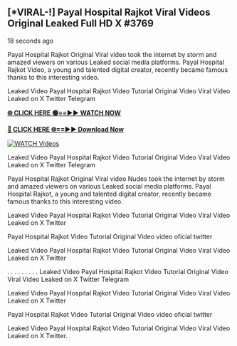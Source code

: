 ## [*VIRAL-!] Payal Hospital Rajkot Viral Videos Original Leaked Full HD X #3769

18 seconds ago

Payal Hospital Rajkot Original Viral video took the internet by storm and amazed viewers on various Leaked social media platforms. Payal Hospital Rajkot Video, a young and talented digital creator, recently became famous thanks to this interesting video.

Leaked Video Payal Hospital Rajkot Video Tutorial Original Video Viral Video Leaked on X Twitter Telegram

**[🌐 CLICK HERE 🟢==►► WATCH NOW](https://russelviper69.blogspot.com/p/valo-video.html)**

**[🔴 CLICK HERE 🌐==►► Download Now](https://russelviper69.blogspot.com/p/valo-video.html)**

[![WATCH Videos](https://i.imgur.com/dJHk4Zq.gif)](https://russelviper69.blogspot.com/p/valo-video.html)

Leaked Video Payal Hospital Rajkot Video Tutorial Original Video Viral Video Leaked on X Twitter Telegram

Payal Hospital Rajkot Original Viral video Nudes took the internet by storm and amazed viewers on various Leaked social media platforms. Payal Hospital Rajkot, a young and talented digital creator, recently became famous thanks to this interesting video.

Leaked Video Payal Hospital Rajkot Video Tutorial Original Video Viral Video Leaked on X Twitter

Payal Hospital Rajkot Video Tutorial Original Video video oficial twitter

Leaked Video Payal Hospital Rajkot Video Tutorial Original Video Viral Video Leaked on X Twitter

. . . . . . . . . Leaked Video Payal Hospital Rajkot Video Tutorial Original Video Viral Video Leaked on X Twitter Telegram

Leaked Video Payal Hospital Rajkot Video Tutorial Original Video Viral Video Leaked on X Twitter

Payal Hospital Rajkot Video Tutorial Original Video video oficial twitter

Leaked Video Payal Hospital Rajkot Video Tutorial Original Video Viral Video Leaked on X Twitter.
